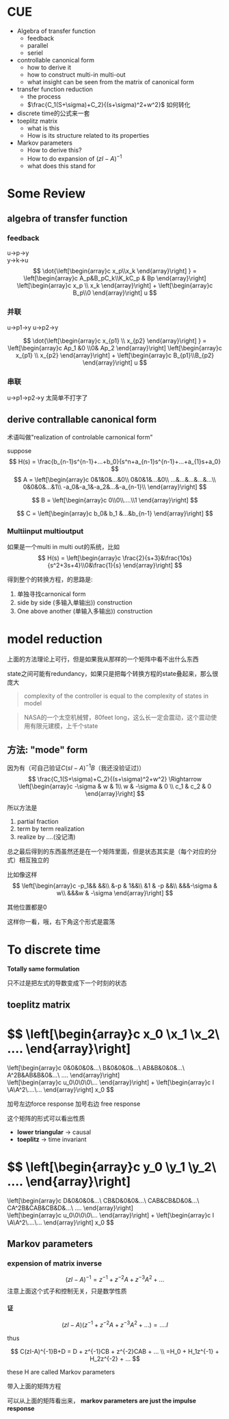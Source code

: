 # CUE
- Algebra of transfer function
  - feedback 
  - parallel
  - seriel
- controllable canonical form
  - how to derive it
  - how to construct multi-in multi-out 
  - what insight can be seen from the matrix of canonical form
- transfer function reduction
  - the process
  - $\frac{C_1(S+\sigma)+C_2}{(s+\sigma)^2+w^2}$ 如何转化
- discrete time的公式来一套
- toeplitz matrix
  - what is this 
  - How is its structure related to its properties
- Markov parameters
  - How to derive this?
  - How to do expansion of $(zI-A)^{-1}$
  - what does this stand for
# Some Review
## algebra of transfer function

### feedback
u->p->y\
y->k->u
$$
\dot{\left[\begin{array}c x_p\\x_k \end{array}\right] } = \left[\begin{array}c A_p&B_pC_k\\K_kC_p & Bp \end{array}\right] \left[\begin{array}c x_p \\ x_k \end{array}\right] + \left[\begin{array}c B_p\\0 \end{array}\right]  u
$$

### 并联
u->p1->y
u->p2->y

$$
\dot{\left[\begin{array}c x_{p1} \\ x_{p2} \end{array}\right] } = \left[\begin{array}c Ap_1 &0 \\0& Ap_2     \end{array}\right] \left[\begin{array}c x_{p1} \\ x_{p2} \end{array}\right] + \left[\begin{array}c B_{p1}\\B_{p2} \end{array}\right]  u
$$


### 串联
u->p1->p2->y
太简单不打字了

## derive contrallable canonical form
术语叫做"realization of controlable carnonical form"

suppose 
$$
H(s) = \frac{b_{n-1}s^{n-1}+...+b_0}{s^n+a_{n-1}s^{n-1}+...+a_{1}s+a_0}
$$
$$
A = \left[\begin{array}c 
0&1&0&...&0\\
0&0&1&...&0\\
...&...&...&...&...\\
0&0&0&...&1\\
-a_0&-a_1&-a_2&...&-a_{n-1}\\  \end{array}\right] 
$$

$$
B = \left[\begin{array}c 0\\0\\....\\1 \end{array}\right]
$$

$$
C = \left[\begin{array}c b_0& b_1 &...&b_{n-1} \end{array}\right] 
$$

### Multiinput multioutput
如果是一个multi in multi out的系统，比如
$$
H(s) = \left[\begin{array}c \frac{2}{s+3}&\frac{10s}{s^2+3s+4}\\0&\frac{1}{s} \end{array}\right] 
$$

得到整个的转换方程，的思路是:
1. 单独寻找carnonical form
2. side by side (多输入单输出)) construction
3. One above another (单输入多输出)) construction

# model reduction
上面的方法理论上可行，但是如果我从那样的一个矩阵中看不出什么东西

state之间可能有redundancy，如果只是把每个转换方程的state叠起来，那么很庞大
>complexity of the controller is equal to the complexity of states in model

>NASA的一个太空机械臂，80feet long，这么长一定会震动，这个震动使用有限元建模，上千个state

## 方法: "mode" form
因为有（可自己验证$C(sI-A)^{-1}B$（我还没验证过)）
$$
\frac{C_1(S+\sigma)+C_2}{(s+\sigma)^2+w^2} \Rightarrow \left[\begin{array}c -\sigma & w & 1\\ w & -\sigma & 0 \\ c_1 & c_2 & 0 \end{array}\right] 
$$

所以方法是
1. partial fraction
2. term by term realization
3. realize by ....(没记清)

总之最后得到的东西虽然还是在一个矩阵里面，但是状态其实是（每个对应的分式）相互独立的

比如像这样
$$
\left[\begin{array}c 
-p_1&& &&\\
 &-p & 1&&\\
 &1 & -p &&\\
 &&&-\sigma & w\\
 &&&w & -\sigma
 \end{array}\right] 
$$

其他位置都是0

这样你一看，哦，右下角这个形式是震荡

# To discrete time
**Totally same formulation**

只不过是把左式的导数变成下一个时刻的状态


## toeplitz matrix

$$
\left[\begin{array}c x_0 \\x_1 \\x_2\\ .... \end{array}\right]
=
\left[\begin{array}c 0&0&0&0&...\\
B&0&0&0&...\\
AB&B&0&0&...\\
A^2B&AB&B&0&...\\
.... \end{array}\right]  
\left[\begin{array}c u_0\\0\\0\\0\\... \end{array}\right] 
+
\left[\begin{array}c I \\A\\A^2\\....\\... \end{array}\right] x_0
$$

加号左边force response 加号右边 free response

这个矩阵的形式可以看出性质
- **lower triangular** -> causal
- **toeplitz** -> time invariant


$$
\left[\begin{array}c y_0 \\y_1 \\y_2\\ .... \end{array}\right]
=
\left[\begin{array}c D&0&0&0&...\\
CB&D&0&0&...\\
CAB&CB&D&0&...\\
CA^2B&CAB&CB&D&...\\
.... \end{array}\right]  
\left[\begin{array}c u_0\\0\\0\\0\\... \end{array}\right] 
+
\left[\begin{array}c I \\A\\A^2\\....\\... \end{array}\right] x_0
$$

## Markov parameters

### expension of matrix inverse
$$
(zI-A)^{-1} = z^{-1} + z^{-2}A+ z^{-3}A^2 + ... 
$$
注意上面这个式子和控制无关，只是数学性质

#### 证
$$
(zI-A)(z^{-1} + z^{-2}A+ z^{-3}A^2 + ... ) = .... I
$$

thus

$$
C(zI-A)^{-1}B+D = D + z^{-1}CB + z^{-2}CAB + ... \\
=H_0 + H_1z^{-1} + H_2z^{-2} + ...
$$

these H are called Markov parameters

带入上面的矩阵方程

可以从上面的矩阵看出来， **markov parameters are just the impulse response**
